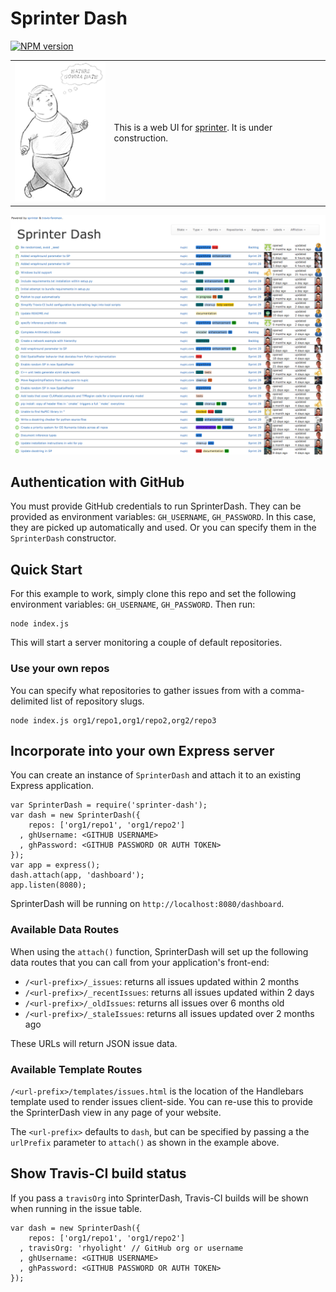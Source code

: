 # Sprinter Dash

[![NPM version](https://badge.fury.io/js/sprinter-dash.svg)](http://badge.fury.io/js/sprinter-dash)

<table>
<tr>
  <td>
    <img src="client/images/haters_gonna_hate_fast.gif"/>
  </td>
  <td>
    <p/>This is a web UI for <a href="https://github.com/rhyolight/sprinter.js">sprinter</a>. It is under construction.
  </td>
</tr>
</table>


![Example image](client/images/dash-example.png)

## Authentication with GitHub

You must provide GitHub credentials to run SprinterDash. They can be provided as environment variables: `GH_USERNAME`, `GH_PASSWORD`. In this case, they are picked up automatically and used. Or you can specify them in the `SprinterDash` constructor.

## Quick Start

For this example to work, simply clone this repo and set the following environment variables: `GH_USERNAME`, `GH_PASSWORD`. Then run:

    node index.js

This will start a server monitoring a couple of default repositories.

### Use your own repos

You can specify what repositories to gather issues from with a comma-delimited list of repository slugs.

    node index.js org1/repo1,org1/repo2,org2/repo3

## Incorporate into your own Express server

You can create an instance of `SprinterDash` and attach it to an existing Express application.

    var SprinterDash = require('sprinter-dash');
    var dash = new SprinterDash({
        repos: ['org1/repo1', 'org1/repo2']
      , ghUsername: <GITHUB USERNAME>
      , ghPassword: <GITHUB PASSWORD OR AUTH TOKEN>
    });
    var app = express();
    dash.attach(app, 'dashboard');
    app.listen(8080);

SprinterDash will be running on `http://localhost:8080/dashboard`.

### Available Data Routes

When using the `attach()` function, SprinterDash will set up the following data routes that you can call from your application's front-end:

- `/<url-prefix>/_issues`: returns all issues updated within 2 months
- `/<url-prefix>/_recentIssues`: returns all issues updated within 2 days
- `/<url-prefix>/_oldIssues`: returns all issues over 6 months old
- `/<url-prefix>/_staleIssues`: returns all issues updated over 2 months ago

These URLs will return JSON issue data.

### Available Template Routes

`/<url-prefix>/templates/issues.html` is the location of the Handlebars template used to render issues client-side. You can re-use this to provide the SprinterDash view in any page of your website. 

The `<url-prefix>` defaults to `dash`, but can be specified by passing a the `urlPrefix` parameter to `attach()` as shown in the example above.

## Show Travis-CI build status

If you pass a `travisOrg` into SprinterDash, Travis-CI builds will be shown when running in the issue table. 

    var dash = new SprinterDash({
        repos: ['org1/repo1', 'org1/repo2']
      , travisOrg: 'rhyolight' // GitHub org or username
      , ghUsername: <GITHUB USERNAME>
      , ghPassword: <GITHUB PASSWORD OR AUTH TOKEN>
    });
